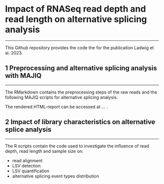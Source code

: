 # Impact of RNASeq read depth and read length on alternative splicing analysis
****
This Github repository provides the code the for the publication Ladwig et al. 2023.

## 1 Preprocessing and alternative splicing analysis with MAJIQ
****
The RMarkdown contains the preprocessing steps of the raw reads and the following MAJIQ scripts for alternative splicing analysis. 

The rendered HTML-report can be accessed at ... .

## 2 Impact of library characteristics on alternative splice analysis
****
The R scripts contain the code used to investigate the influence of read depth, read length and sample size on: 
- read alignment
- LSV detection
- LSV quantification
- alternative splicing event types distribution



